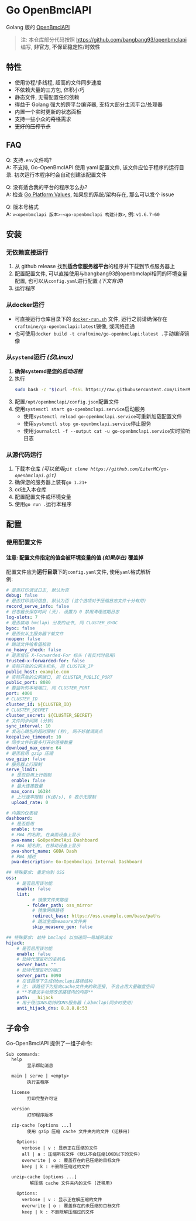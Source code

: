 
# Go OpenBmclAPI

Golang 版的 [OpenBmclAPI](https://github.com/bangbang93/openbmclapi)

> 注: 本仓库部分代码按照 <https://github.com/bangbang93/openbmclapi> 编写, **非官方, 不保证稳定性/时效性**

## 特性

- 使用协程/多线程, 超高的文件同步速度
- 不依赖大量的三方包, 体积小巧
- 静态文件, 无需配置任何依赖
- 得益于 Golang 强大的跨平台编译器, 支持大部分主流平台/处理器
- 内置一个实时更新的状态面板
- 支持一些小众的~~奇怪~~需求
- ~~更好的压榨节点~~

## FAQ

Q: 支持`.env`文件吗?  
A: 不支持, Go-OpenBmclAPI 使用 yaml 配置文件, 该文件应位于程序的运行目录. 初次运行本程序时会自动创建该配置文件

Q: 没有适合我的平台的程序怎么办?  
A: 检查 [Go Platform Values](https://gist.github.com/asukakenji/f15ba7e588ac42795f421b48b8aede63#platform-values), 如果您的系统/架构存在, 那么可以发个 issue

Q: 版本号格式  
A: `v<openbmclapi 版本>-<go-openbmclapi 构建计数>`, 例: `v1.6.7-60`

## 安装

### 无依赖直接运行

1. 从 github release 找到**适合您服务器平台**的程序并下载到节点服务器上
2. 配置配置文件, 可以直接使用与bangbang93的openbmclapi相同的环境变量配置, 也可以从`config.yaml`进行配置 _(下文有讲)_
3. 运行程序

### 从docker运行

- 可直接运行仓库目录下的 [`docker-run.sh`](./docker-run.sh) 文件, 运行之前请确保存在`craftmine/go-openbmclapi:latest`镜像, 或网络连通
- 也可使用`docker build -t craftmine/go-openbmclapi:latest .`手动编译镜像

### 从`systemd`运行 _(仅Linux)_

1. **确保systemd是您的*启动进程***
2. 执行
   ```sh
   sudo bash -c "$(curl -fsSL https://raw.githubusercontent.com/LiterMC/go-openbmclapi/HEAD/service/installer.sh)"
   ```
3. 配置`/opt/openbmclapi/config.json`配置文件
4. 使用`systemctl start go-openbmclapi.service`启动服务
   - 使用`systemctl reload go-openbmclapi.service`可重新加载配置文件
   - 使用`systemctl stop go-openbmclapi.service`停止服务
   - 使用`journalctl -f --output cat -u go-openbmclapi.service`实时监听日志

### 从源代码运行

1. 下载本仓库 _(可以使用`git clone https://github.com/LiterMC/go-openbmclapi.git`)_
2. 确保您的服务器上装有`go 1.21+`
3. cd进入本仓库
4. 配置配置文件或环境变量
5. 使用`go run .`运行本程序

## 配置

### 使用配置文件

#### 注意: 配置文件指定的值会被环境变量的值 _(如果存在)_ 覆盖掉

配置文件应为**运行目录**下的`config.yaml`文件, 使用`yaml`格式解析  
例:
```yaml
# 是否打印调试日志, 默认为否
debug: false
# 是否打印访问信息, 默认为否 (这个选项对于压缩日志文件十分有用)
record_serve_info: false
# 日志最长保存时间 (天). 设置为 0 禁用清理过期日志
log-slots: 7
# 是否禁用 bmclapi 分发的证书, 同 CLUSTER_BYOC
byoc: false
# 是否仅从主服务器下载文件
noopen: false
# 跳过文件哈希值校验
no_heavy_check: false
# 是否信任 X-Forwarded-For 标头 (有反代时启用)
trusted-x-forwarded-for: false
# 实际开放的公网主机名, 同 CLUSTER_IP
public_host: example.com
# 实际开放的公网端口, 同 CLUSTER_PUBLIC_PORT
public_port: 8080
# 要监听的本地端口, 同 CLUSTER_PORT
port: 4000
# CLUSTER_ID
cluster_id: ${CLUSTER_ID}
# CLUSTER_SECRET
cluster_secret: ${CLUSTER_SECRET}
# 文件同步间隔 (分钟)
sync_interval: 10
# 发送心跳包的超时限制 (秒), 网不好就调高点
keepalive_timeout: 10
# 同步文件时最多打开的连接数量
download_max_conn: 64
# 是否启用 gzip 压缩
use_gzip: false
# 服务器上行限制
serve_limit:
  # 是否启用上行限制
  enable: false
  # 最大连接数量
  max_conn: 16384
  # 上行速率限制 (KiB/s), 0 表示无限制
  upload_rate: 0

# 内置的仪表板
dashboard:
  # 是否启用
  enable: true
  # PWA 的名称, 在桌面设备上显示
  pwa-name: GoOpenBmclApi Dashboard
  # PWA 短名称, 在移动设备上显示
  pwa-short_name: GOBA Dash
  # PWA 描述
  pwa-description: Go-Openbmclapi Internal Dashboard

## 特殊要求: 重定向到 OSS
oss:
    # 是否启用该功能
    enable: false
    list:
          # 镜像文件夹路径
        - folder_path: oss_mirror
          # 镜像网络路径
          redirect_base: https://oss.example.com/base/paths
          # 跳过生成measure文件夹
          skip_measure_gen: false

## 特殊要求: 劫持 bmclapi 以加速同一局域网请求
hijack:
    # 是否启用该功能
    enable: false
    # 劫持代理监听的主机名
    server_host: ""
    # 劫持代理监听的端口
    server_port: 8090
    # 在该路径下生成伪bmclapi路径结构
    # 注: 该路径下为指向cache文件夹的软连接, 不会占用大量磁盘空间
    # **不建议手动修改该路径内的内容**
    path: __hijack
    # 用于绕过DNS劫持的DNS服务器 (从bmclapi同步时使用)
    anti_hijack_dns: 8.8.8.8:53
```

## 子命令

Go-OpenBmclAPI 提供了一组子命令:
```
Sub commands:
  help
        显示帮助消息

  main | serve | <empty>
        执行主程序

  license
        打印完整许可证

  version
        打印程序版本

  zip-cache [options ...]
        使用 gzip 压缩 cache 文件夹内的文件 (迁移用)

    Options:
      verbose | v : 显示正在压缩的文件
      all | a : 压缩所有文件 (默认不会压缩10KB以下的文件)
      overwrite | o : 覆盖存在的已压缩的目标文件
      keep | k : 不删除压缩过的文件

  unzip-cache [options ...]
         解压缩 cache 文件夹内的文件 (迁移用)

    Options:
      verbose | v : 显示正在解压缩的文件
      overwrite | o : 覆盖存在的未压缩的目标文件
      keep | k : 不删除解压缩过的文件
```
